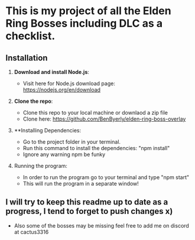 # This is my project of all the Elden Ring Bosses including DLC as a checklist. 

## Installation
1. **Download and install Node.js**:
   - Visit here for Node.js download page: https://nodejs.org/en/download

2. **Clone the repo**:
   -  Clone this repo to your local machine or downlaod a zip file
   -  Clone here: https://github.com/BenByerly/elden-ring-boss-overlay

3. **Installing Dependencies:
   - Go to the project folder in your terminal.
   - Run this command to install the dependencies: "npm install"
   - Ignore any warning npm be funky
  
4. Running the program:
   - In order to run the program go to your terminal and type "npm start"
   - This will run the program in a separate window!
  

## I will try to keep this readme up to date as a progress, I tend to forget to push changes x)

- Also some of the bosses may be missing feel free to add me on discord at cactus3316
